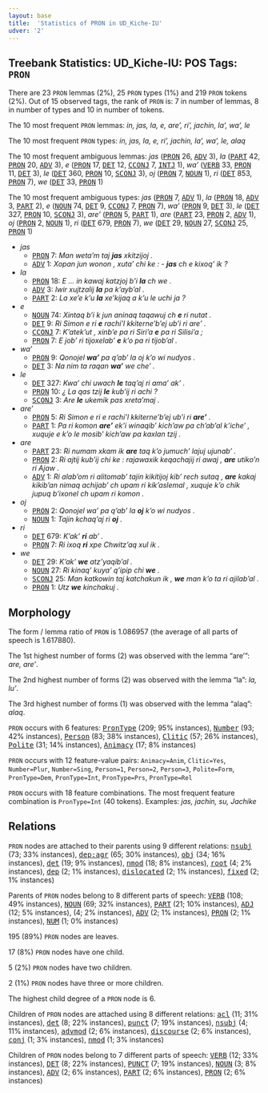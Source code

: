```yaml
---
layout: base
title:  'Statistics of PRON in UD_Kiche-IU'
udver: '2'
---
```


## Treebank Statistics: UD_Kiche-IU: POS Tags: `PRON`

There are 23 `PRON` lemmas (2%), 25 `PRON` types (1%) and 219 `PRON` tokens (2%).
Out of 15 observed tags, the rank of `PRON` is: 7 in number of lemmas, 8 in number of types and 10 in number of tokens.

The 10 most frequent `PRON` lemmas: <em>in, jas, la, e, areʼ, riʼ, jachin, laʼ, waʼ, le</em>

The 10 most frequent `PRON` types:  <em>in, jas, la, e, riʼ, jachin, laʼ, waʼ, le, alaq</em>

The 10 most frequent ambiguous lemmas: <em>jas</em> (<tt><a href="quc_iu-pos-PRON.html">PRON</a></tt> 26, <tt><a href="quc_iu-pos-ADV.html">ADV</a></tt> 3), <em>la</em> (<tt><a href="quc_iu-pos-PART.html">PART</a></tt> 42, <tt><a href="quc_iu-pos-PRON.html">PRON</a></tt> 20, <tt><a href="quc_iu-pos-ADV.html">ADV</a></tt> 3), <em>e</em> (<tt><a href="quc_iu-pos-PRON.html">PRON</a></tt> 17, <tt><a href="quc_iu-pos-DET.html">DET</a></tt> 12, <tt><a href="quc_iu-pos-CCONJ.html">CCONJ</a></tt> 7, <tt><a href="quc_iu-pos-INTJ.html">INTJ</a></tt> 1), <em>waʼ</em> (<tt><a href="quc_iu-pos-VERB.html">VERB</a></tt> 33, <tt><a href="quc_iu-pos-PRON.html">PRON</a></tt> 11, <tt><a href="quc_iu-pos-DET.html">DET</a></tt> 3), <em>le</em> (<tt><a href="quc_iu-pos-DET.html">DET</a></tt> 360, <tt><a href="quc_iu-pos-PRON.html">PRON</a></tt> 10, <tt><a href="quc_iu-pos-SCONJ.html">SCONJ</a></tt> 3), <em>oj</em> (<tt><a href="quc_iu-pos-PRON.html">PRON</a></tt> 7, <tt><a href="quc_iu-pos-NOUN.html">NOUN</a></tt> 1), <em>ri</em> (<tt><a href="quc_iu-pos-DET.html">DET</a></tt> 853, <tt><a href="quc_iu-pos-PRON.html">PRON</a></tt> 7), <em>we</em> (<tt><a href="quc_iu-pos-DET.html">DET</a></tt> 33, <tt><a href="quc_iu-pos-PRON.html">PRON</a></tt> 1)

The 10 most frequent ambiguous types:  <em>jas</em> (<tt><a href="quc_iu-pos-PRON.html">PRON</a></tt> 7, <tt><a href="quc_iu-pos-ADV.html">ADV</a></tt> 1), <em>la</em> (<tt><a href="quc_iu-pos-PRON.html">PRON</a></tt> 18, <tt><a href="quc_iu-pos-ADV.html">ADV</a></tt> 3, <tt><a href="quc_iu-pos-PART.html">PART</a></tt> 2), <em>e</em> (<tt><a href="quc_iu-pos-NOUN.html">NOUN</a></tt> 74, <tt><a href="quc_iu-pos-DET.html">DET</a></tt> 9, <tt><a href="quc_iu-pos-CCONJ.html">CCONJ</a></tt> 7, <tt><a href="quc_iu-pos-PRON.html">PRON</a></tt> 7), <em>waʼ</em> (<tt><a href="quc_iu-pos-PRON.html">PRON</a></tt> 9, <tt><a href="quc_iu-pos-DET.html">DET</a></tt> 3), <em>le</em> (<tt><a href="quc_iu-pos-DET.html">DET</a></tt> 327, <tt><a href="quc_iu-pos-PRON.html">PRON</a></tt> 10, <tt><a href="quc_iu-pos-SCONJ.html">SCONJ</a></tt> 3), <em>areʼ</em> (<tt><a href="quc_iu-pos-PRON.html">PRON</a></tt> 5, <tt><a href="quc_iu-pos-PART.html">PART</a></tt> 1), <em>are</em> (<tt><a href="quc_iu-pos-PART.html">PART</a></tt> 23, <tt><a href="quc_iu-pos-PRON.html">PRON</a></tt> 2, <tt><a href="quc_iu-pos-ADV.html">ADV</a></tt> 1), <em>oj</em> (<tt><a href="quc_iu-pos-PRON.html">PRON</a></tt> 2, <tt><a href="quc_iu-pos-NOUN.html">NOUN</a></tt> 1), <em>ri</em> (<tt><a href="quc_iu-pos-DET.html">DET</a></tt> 679, <tt><a href="quc_iu-pos-PRON.html">PRON</a></tt> 7), <em>we</em> (<tt><a href="quc_iu-pos-DET.html">DET</a></tt> 29, <tt><a href="quc_iu-pos-NOUN.html">NOUN</a></tt> 27, <tt><a href="quc_iu-pos-SCONJ.html">SCONJ</a></tt> 25, <tt><a href="quc_iu-pos-PRON.html">PRON</a></tt> 1)


* <em>jas</em>
  * <tt><a href="quc_iu-pos-PRON.html">PRON</a></tt> 7: <em>Man wetaʼm taj <b>jas</b> xkitzijoj .</em>
  * <tt><a href="quc_iu-pos-ADV.html">ADV</a></tt> 1: <em>Xopan jun wonon , xutaʼ chi ke : - <b>jas</b> ch e kixoqʼ ik ?</em>
* <em>la</em>
  * <tt><a href="quc_iu-pos-PRON.html">PRON</a></tt> 18: <em>E ... in kawaj katzjoj b'i <b>la</b> ch we .</em>
  * <tt><a href="quc_iu-pos-ADV.html">ADV</a></tt> 3: <em>Iwir xujtzalij <b>la</b> pa kʼaybʼal .</em>
  * <tt><a href="quc_iu-pos-PART.html">PART</a></tt> 2: <em>La xeʼe kʼu <b>la</b> xeʼkijaq a kʼu le uchi ja ?</em>
* <em>e</em>
  * <tt><a href="quc_iu-pos-NOUN.html">NOUN</a></tt> 74: <em>Xintaq bʼi k jun aninaq taqawuj ch <b>e</b> ri nutat .</em>
  * <tt><a href="quc_iu-pos-DET.html">DET</a></tt> 9: <em>Ri Simon e ri <b>e</b> rachiʼl kkiterneʼbʼej ubʼi ri areʼ .</em>
  * <tt><a href="quc_iu-pos-CCONJ.html">CCONJ</a></tt> 7: <em>Kʼatekʼut , xinbʼe pa ri Siriʼa <b>e</b> pa ri Silisiʼa ;</em>
  * <tt><a href="quc_iu-pos-PRON.html">PRON</a></tt> 7: <em>E jobʼ ri tijoxelabʼ <b>e</b> kʼo pa ri tijobʼal .</em>
* <em>waʼ</em>
  * <tt><a href="quc_iu-pos-PRON.html">PRON</a></tt> 9: <em>Qonojel <b>waʼ</b> pa qʼabʼ la oj kʼo wi nudyos .</em>
  * <tt><a href="quc_iu-pos-DET.html">DET</a></tt> 3: <em>Na nim ta raqan <b>waʼ</b> we cheʼ .</em>
* <em>le</em>
  * <tt><a href="quc_iu-pos-DET.html">DET</a></tt> 327: <em>Kwaʼ chi uwach <b>le</b> taqʼaj ri amaʼ akʼ .</em>
  * <tt><a href="quc_iu-pos-PRON.html">PRON</a></tt> 10: <em>¿ La qas tzij <b>le</b> kubʼij ri achi ?</em>
  * <tt><a href="quc_iu-pos-SCONJ.html">SCONJ</a></tt> 3: <em>Are <b>le</b> ukemik pas xretaʼmaj .</em>
* <em>areʼ</em>
  * <tt><a href="quc_iu-pos-PRON.html">PRON</a></tt> 5: <em>Ri Simon e ri e rachiʼl kkiterneʼbʼej ubʼi ri <b>areʼ</b> .</em>
  * <tt><a href="quc_iu-pos-PART.html">PART</a></tt> 1: <em>Pa ri komon <b>areʼ</b> ekʼi winaqibʼ kichʼaw pa chʼabʼal kʼicheʼ , xuquje e kʼo le mosibʼ kichʼaw pa kaxlan tzij .</em>
* <em>are</em>
  * <tt><a href="quc_iu-pos-PART.html">PART</a></tt> 23: <em>Ri numam xkam ik <b>are</b> taq kʼo jumuchʼ lajuj ujunabʼ .</em>
  * <tt><a href="quc_iu-pos-PRON.html">PRON</a></tt> 2: <em>Ri ajtij kubʼij chi ke : rajawaxik keqachajij ri awaj , <b>are</b> utikoʼn ri Ajaw .</em>
  * <tt><a href="quc_iu-pos-ADV.html">ADV</a></tt> 1: <em>Ri alabʼom ri alitomabʼ tajin kikitijoj kibʼ rech sutaq , <b>are</b> kakaj kikibʼan nimaq achijabʼ ch upam ri kikʼaslemal , xuquje kʼo chik jupuq bʼixonel ch upam ri komon .</em>
* <em>oj</em>
  * <tt><a href="quc_iu-pos-PRON.html">PRON</a></tt> 2: <em>Qonojel waʼ pa qʼabʼ la <b>oj</b> kʼo wi nudyos .</em>
  * <tt><a href="quc_iu-pos-NOUN.html">NOUN</a></tt> 1: <em>Tajin kchaqʼaj ri <b>oj</b> .</em>
* <em>ri</em>
  * <tt><a href="quc_iu-pos-DET.html">DET</a></tt> 679: <em>Kʼakʼ <b>ri</b> abʼ .</em>
  * <tt><a href="quc_iu-pos-PRON.html">PRON</a></tt> 7: <em>Ri ixoq <b>ri</b> xpe Chwitzʼaq xul ik .</em>
* <em>we</em>
  * <tt><a href="quc_iu-pos-DET.html">DET</a></tt> 29: <em>Kʼakʼ <b>we</b> atzʼyaqibʼal .</em>
  * <tt><a href="quc_iu-pos-NOUN.html">NOUN</a></tt> 27: <em>Ri kinaqʼ kuyaʼ qʼipip chi <b>we</b> .</em>
  * <tt><a href="quc_iu-pos-SCONJ.html">SCONJ</a></tt> 25: <em>Man katkowin taj katchakun ik , <b>we</b> man kʼo ta ri ajilabʼal .</em>
  * <tt><a href="quc_iu-pos-PRON.html">PRON</a></tt> 1: <em>Utz <b>we</b> kinchakuj .</em>

## Morphology

The form / lemma ratio of `PRON` is 1.086957 (the average of all parts of speech is 1.617880).

The 1st highest number of forms (2) was observed with the lemma “areʼ”: <em>are, areʼ</em>.

The 2nd highest number of forms (2) was observed with the lemma “la”: <em>la, luʼ</em>.

The 3rd highest number of forms (1) was observed with the lemma “alaq”: <em>alaq</em>.

`PRON` occurs with 6 features: <tt><a href="quc_iu-feat-PronType.html">PronType</a></tt> (209; 95% instances), <tt><a href="quc_iu-feat-Number.html">Number</a></tt> (93; 42% instances), <tt><a href="quc_iu-feat-Person.html">Person</a></tt> (83; 38% instances), <tt><a href="quc_iu-feat-Clitic.html">Clitic</a></tt> (57; 26% instances), <tt><a href="quc_iu-feat-Polite.html">Polite</a></tt> (31; 14% instances), <tt><a href="quc_iu-feat-Animacy.html">Animacy</a></tt> (17; 8% instances)

`PRON` occurs with 12 feature-value pairs: `Animacy=Anim`, `Clitic=Yes`, `Number=Plur`, `Number=Sing`, `Person=1`, `Person=2`, `Person=3`, `Polite=Form`, `PronType=Dem`, `PronType=Int`, `PronType=Prs`, `PronType=Rel`

`PRON` occurs with 18 feature combinations.
The most frequent feature combination is `PronType=Int` (40 tokens).
Examples: <em>jas, jachin, su, Jachike</em>


## Relations

`PRON` nodes are attached to their parents using 9 different relations: <tt><a href="quc_iu-dep-nsubj.html">nsubj</a></tt> (73; 33% instances), <tt><a href="quc_iu-dep-dep-agr.html">dep:agr</a></tt> (65; 30% instances), <tt><a href="quc_iu-dep-obj.html">obj</a></tt> (34; 16% instances), <tt><a href="quc_iu-dep-det.html">det</a></tt> (19; 9% instances), <tt><a href="quc_iu-dep-nmod.html">nmod</a></tt> (18; 8% instances), <tt><a href="quc_iu-dep-root.html">root</a></tt> (4; 2% instances), <tt><a href="quc_iu-dep-dep.html">dep</a></tt> (2; 1% instances), <tt><a href="quc_iu-dep-dislocated.html">dislocated</a></tt> (2; 1% instances), <tt><a href="quc_iu-dep-fixed.html">fixed</a></tt> (2; 1% instances)

Parents of `PRON` nodes belong to 8 different parts of speech: <tt><a href="quc_iu-pos-VERB.html">VERB</a></tt> (108; 49% instances), <tt><a href="quc_iu-pos-NOUN.html">NOUN</a></tt> (69; 32% instances), <tt><a href="quc_iu-pos-PART.html">PART</a></tt> (21; 10% instances), <tt><a href="quc_iu-pos-ADJ.html">ADJ</a></tt> (12; 5% instances),  (4; 2% instances), <tt><a href="quc_iu-pos-ADV.html">ADV</a></tt> (2; 1% instances), <tt><a href="quc_iu-pos-PRON.html">PRON</a></tt> (2; 1% instances), <tt><a href="quc_iu-pos-NUM.html">NUM</a></tt> (1; 0% instances)

195 (89%) `PRON` nodes are leaves.

17 (8%) `PRON` nodes have one child.

5 (2%) `PRON` nodes have two children.

2 (1%) `PRON` nodes have three or more children.

The highest child degree of a `PRON` node is 6.

Children of `PRON` nodes are attached using 8 different relations: <tt><a href="quc_iu-dep-acl.html">acl</a></tt> (11; 31% instances), <tt><a href="quc_iu-dep-det.html">det</a></tt> (8; 22% instances), <tt><a href="quc_iu-dep-punct.html">punct</a></tt> (7; 19% instances), <tt><a href="quc_iu-dep-nsubj.html">nsubj</a></tt> (4; 11% instances), <tt><a href="quc_iu-dep-advmod.html">advmod</a></tt> (2; 6% instances), <tt><a href="quc_iu-dep-discourse.html">discourse</a></tt> (2; 6% instances), <tt><a href="quc_iu-dep-conj.html">conj</a></tt> (1; 3% instances), <tt><a href="quc_iu-dep-nmod.html">nmod</a></tt> (1; 3% instances)

Children of `PRON` nodes belong to 7 different parts of speech: <tt><a href="quc_iu-pos-VERB.html">VERB</a></tt> (12; 33% instances), <tt><a href="quc_iu-pos-DET.html">DET</a></tt> (8; 22% instances), <tt><a href="quc_iu-pos-PUNCT.html">PUNCT</a></tt> (7; 19% instances), <tt><a href="quc_iu-pos-NOUN.html">NOUN</a></tt> (3; 8% instances), <tt><a href="quc_iu-pos-ADV.html">ADV</a></tt> (2; 6% instances), <tt><a href="quc_iu-pos-PART.html">PART</a></tt> (2; 6% instances), <tt><a href="quc_iu-pos-PRON.html">PRON</a></tt> (2; 6% instances)

